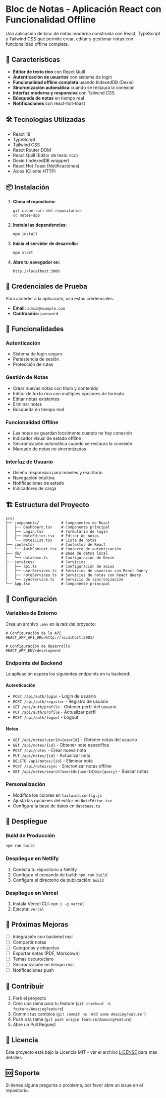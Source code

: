 # Bloc de Notas - Aplicación React con Funcionalidad Offline

Una aplicación de bloc de notas moderna construida con React, TypeScript y Tailwind CSS que permite crear, editar y gestionar notas con funcionalidad offline completa.

## 🚀 Características

- **Editor de texto rico** con React Quill
- **Autenticación de usuarios** con sistema de login
- **Funcionalidad offline completa** usando IndexedDB (Dexie)
- **Sincronización automática** cuando se restaura la conexión
- **Interfaz moderna y responsiva** con Tailwind CSS
- **Búsqueda de notas** en tiempo real
- **Notificaciones** con react-hot-toast

## 🛠️ Tecnologías Utilizadas

- React 18
- TypeScript
- Tailwind CSS
- React Router DOM
- React Quill (Editor de texto rico)
- Dexie (IndexedDB wrapper)
- React Hot Toast (Notificaciones)
- Axios (Cliente HTTP)

## 📦 Instalación

1. **Clona el repositorio:**
   ```bash
   git clone <url-del-repositorio>
   cd notes-app
   ```

2. **Instala las dependencias:**
   ```bash
   npm install
   ```

3. **Inicia el servidor de desarrollo:**
   ```bash
   npm start
   ```

4. **Abre tu navegador en:**
   ```
   http://localhost:3000
   ```

## 🔐 Credenciales de Prueba

Para acceder a la aplicación, usa estas credenciales:

- **Email:** `admin@example.com`
- **Contraseña:** `password`

## 📱 Funcionalidades

### Autenticación
- Sistema de login seguro
- Persistencia de sesión
- Protección de rutas

### Gestión de Notas
- Crear nuevas notas con título y contenido
- Editor de texto rico con múltiples opciones de formato
- Editar notas existentes
- Eliminar notas
- Búsqueda en tiempo real

### Funcionalidad Offline
- Las notas se guardan localmente cuando no hay conexión
- Indicador visual de estado offline
- Sincronización automática cuando se restaura la conexión
- Marcado de notas no sincronizadas

### Interfaz de Usuario
- Diseño responsivo para móviles y escritorio
- Navegación intuitiva
- Notificaciones de estado
- Indicadores de carga

## 🏗️ Estructura del Proyecto

```
src/
├── components/          # Componentes de React
│   ├── Dashboard.tsx    # Componente principal
│   ├── Login.tsx        # Formulario de login
│   ├── NoteEditor.tsx   # Editor de notas
│   └── NotesList.tsx    # Lista de notas
├── contexts/            # Contextos de React
│   └── AuthContext.tsx  # Contexto de autenticación
├── db/                  # Base de datos local
│   └── database.ts      # Configuración de Dexie
├── services/            # Servicios
│   ├── api.ts           # Configuración de axios
│   ├── userServices.ts  # Servicios de usuarios con React Query
│   ├── noteServices.ts  # Servicios de notas con React Query
│   └── syncService.ts   # Servicio de sincronización
└── App.tsx              # Componente principal
```

## 🔧 Configuración

### Variables de Entorno
Crea un archivo `.env` en la raíz del proyecto:

```env
# Configuración de la API
REACT_APP_API_URL=http://localhost:3001/

# Configuración de desarrollo
REACT_APP_ENV=development
```

### Endpoints del Backend
La aplicación espera los siguientes endpoints en tu backend:

#### Autenticación
- `POST /api/auth/login` - Login de usuario
- `POST /api/auth/register` - Registro de usuario
- `GET /api/auth/profile` - Obtener perfil del usuario
- `PUT /api/auth/profile` - Actualizar perfil
- `POST /api/auth/logout` - Logout

#### Notas
- `GET /api/notes?userId={userId}` - Obtener notas del usuario
- `GET /api/notes/{id}` - Obtener nota específica
- `POST /api/notes` - Crear nueva nota
- `PUT /api/notes/{id}` - Actualizar nota
- `DELETE /api/notes/{id}` - Eliminar nota
- `POST /api/notes/sync` - Sincronizar notas offline
- `GET /api/notes/search?userId={userId}&q={query}` - Buscar notas

### Personalización
- Modifica los colores en `tailwind.config.js`
- Ajusta las opciones del editor en `NoteEditor.tsx`
- Configura la base de datos en `database.ts`

## 🚀 Despliegue

### Build de Producción
```bash
npm run build
```

### Despliegue en Netlify
1. Conecta tu repositorio a Netlify
2. Configura el comando de build: `npm run build`
3. Configura el directorio de publicación: `build`

### Despliegue en Vercel
1. Instala Vercel CLI: `npm i -g vercel`
2. Ejecuta: `vercel`

## 🔮 Próximas Mejoras

- [ ] Integración con backend real
- [ ] Compartir notas
- [ ] Categorías y etiquetas
- [ ] Exportar notas (PDF, Markdown)
- [ ] Temas oscuro/claro
- [ ] Sincronización en tiempo real
- [ ] Notificaciones push

## 🤝 Contribuir

1. Fork el proyecto
2. Crea una rama para tu feature (`git checkout -b feature/AmazingFeature`)
3. Commit tus cambios (`git commit -m 'Add some AmazingFeature'`)
4. Push a la rama (`git push origin feature/AmazingFeature`)
5. Abre un Pull Request

## 📄 Licencia

Este proyecto está bajo la Licencia MIT - ver el archivo [LICENSE](LICENSE) para más detalles.

## 🆘 Soporte

Si tienes alguna pregunta o problema, por favor abre un issue en el repositorio.

